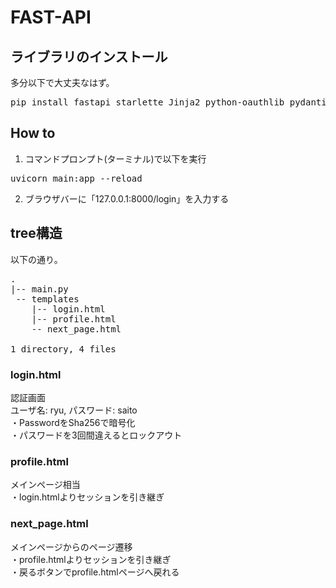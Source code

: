# FAST-API

## ライブラリのインストール
多分以下で大丈夫なはず。
<pre>
pip install fastapi starlette Jinja2 python-oauthlib pydantic starlette-session starlette-middleware-trustedhost
</pre>

## How to  
1. コマンドプロンプト(ターミナル)で以下を実行
<pre>
uvicorn main:app --reload
</pre>
2. ブラウザバーに「127.0.0.1:8000/login」を入力する

## tree構造  
以下の通り。
<pre>
.
|-- main.py
 -- templates
    |-- login.html
    |-- profile.html
    -- next_page.html

1 directory, 4 files
</pre>

### login.html
認証画面  
ユーザ名: ryu, パスワード: saito  
・PasswordをSha256で暗号化  
・パスワードを3回間違えるとロックアウト  

### profile.html
メインページ相当  
・login.htmlよりセッションを引き継ぎ

### next_page.html
メインページからのページ遷移  
・profile.htmlよりセッションを引き継ぎ  
・戻るボタンでprofile.htmlページへ戻れる  


